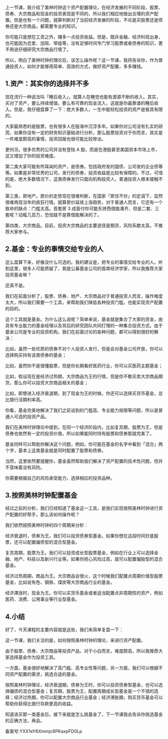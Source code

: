   

上一节课，我介绍了美林时钟这个资产配置理论，在经济发展的不同阶段，股票、债券、大宗商品和现金的投资表现是不同的，所以我们相应地做出合理的资产配置。但是也有一个问题，就算判断对了当前经济发展的阶段，不论是买股票还是债券还是大宗商品，都需要专业的知识。

你可能只是想在工资之外，赚多一点投资收益。但是，既非金融、经济科班出身，也可能因为恋爱、加班、带娃等，没有足够时间专门学习股票或者债券的知识，更不用说仔细研究大宗商品行情了。

所以，明白了美林时钟的理论后，该怎么操作呢？这一节课，我将告诉你，作为普通投资人，如何才能够用简单、高效的方式，做好资产配置，多多赚钱。

## 1.资产：其实你的选择并不多

现在流行一种说法叫「睡后收入」，就算人在睡觉也能有源源不断的收入。其实，买对了资产，要么持续增值，要么有可靠的现金流入，这就是你最靠谱的睡后收入。但是，我仔细盘算了一下：绝大多数人，一生中能轻松投资的资产是极其有限的。

大家最熟悉的是股票，也有很多人在股海中沉浮多年。如果你对公司没有扎实的研究，如果你没有一定的财务知识基础进行分析，那么股票投资对于你而言，其实是一件难度颇高的事情，投资回报也很可能比较惨淡。

更何况，很多优秀的公司并没有登陆 A 股，而是在港股甚至美国资本市场上市，这又增加了你的投资难度。

第二类大家可能有所耳闻的资产，是债券。包括政府发的国债、公司发的企业债等等。如果是非常优秀的公司，发行的债券，投资收益是比较有保障的。不过，可惜的是，绝大多数情况下，这类债券发行只面向机构投资人，普通投资人根本接触不到。

第三类，房地产。房价的走势现在很难判断，在国家「房住不炒」的定调下，显然很难再现当年的疯狂行情。就算房价延续上涨趋势，对于普通人而言，它还有一个致命的缺点：门槛太高。首套房 3 成首付你可能东拼西借能凑齐，但是二套、三套呢？动辄几百万，恐怕就不是靠借能解决的了。

第四类，大宗商品。目前，投资大宗商品的主要途径是期货，风险系数太高，不推荐大家参与。

## 2.基金：专业的事情交给专业的人

这么盘算下来，好像没什么可选的。我的建议是，把专业的事情交给专业的人。听到这里，很多人可能质疑了，我是公募基金公司的首席经济学家，所以我推荐大家投资基金嘛？

还真不是。

我们在前面分析了，股票、债券、地产、大宗商品对于普通投资人而言，操作难度太大，所以我们需要一个工具，来帮助我们降低各种投资门槛，也能实现资产配置的目的。

这个工具就是基金。为什么这么说呢？简单来说，基金就是集合了大家的资金，由具有专业能力的基金经理以及背后的研究团队共同打理的一种集合投资方式。由于基金公司是专业的投资机构，我们在前面讨论的各种问题，都可以得到很好的解决：

比如，虽然一些优质的债券不对个人投资人发行，但是会对基金公司开放，你可以选择购买持有该类债券的基金；

比如，虽然你不是很懂股票，但是你长期看好医药行业，你可以买医药主题基金；

比如，假设现在是经济过热期，大宗商品为王的行情，但是你不敢买卖大宗商品期货，那么你可以投资大宗商品相关的基金；

比如，即使进入经济衰退期，到了现金为王的时候，你还可以选择买货币基金，总比银行活期利率高。

你看，基金完美地解决了我们之前谈到的门槛高、专业能力局限等问题，所以是普通人可选的投资产品。

我们在美林时钟理论中提到，在同一个经济阶段内，比如复苏期，股票为王，但是债券也依然有一定的投资价值，所以如果能同时持有股票和债券那就完美了。

基金同样可以帮助你解决这个问题，例如，你可能在基金的名字中看到「混合」两个字，基本上这类基金就是同时配置了股票和债券。

当然，这里依然要提醒你，基金虽然帮助我们解决了资产配置的技术性问题，但并不意味着没有风险。

你需要根据自己的风险承受能力，选择相应的投资品种。

## 3.按照美林时钟配置基金

经过之前的分析，我们已经知道了基金这一工具，是我们实现按照美林时钟进行资产配置的好帮手，那么该如何操作呢？

我们依然按照美林时钟的四个周期来分析：

经济衰退时，债券为王。我们可以投资债券型基金。如果你想在这段时间抄底股票，还可以配置偏债型的混合型基金。

复苏周期，股票为王。我们可以投资成长型股票基金，例如在行业上可以选择金融、地产、科技以及新兴行业等。如果你担心风险过高，就可以配置偏股型的混合基金。

经济过热周期，商品为王。大宗商品会很火，这个时候我们配置点周期价值型股票基金，比如说有色、钢铁、煤炭等大宗商品行业的基金。

经济滞涨时，现金为王。你可以买货币基金或者适当配置点非周期性的资产，例如医药、消费、公用事业等行业型基金。

## 4.小结

好了，今天课程的主要内容就是这些，我们来简单复盘一下：

这一节课，我们关注的是，如何按照美林时钟的理论，来进行资产配置。

由于股票、债券、大宗商品等投资产品，对于小白而言，难度颇高，所以我推荐大家选择基金作为投资工具。

一方面，基金很好地解决了高门槛、高专业性等问题，另一方面，我们可以根据不同资产配置的需求，挑选合适的基金。

按照美林时钟理论，经济衰退期，债券为王时，你可以投资债券型基金，也可以选择偏债的混合型基金；复苏期，股票为王，配置周期成长型基金是一个不错的选择；经济过热期，你可以配置大宗商品行业基金；经济滞胀期，购买货币基金可以帮助你获得比银行存款更高的收益。

知道该买那一类基金后，接下来就是怎么挑基金了，下一节课我会告诉你挑选基金的正确方法，再会。

备案号:YXX1eY6Xmmjc6PKaxpFD0Lp